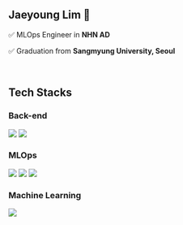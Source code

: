 ## Jaeyoung Lim 🧸

✅ MLOps Engineer in **NHN AD**

✅ Graduation from **Sangmyung University, Seoul**

<br>

## Tech Stacks

### **Back-end**

<img src="https://img.shields.io/badge/Kotlin-7F52FF.svg?&style=for-the-badge&logo=kotlin&logoColor=white"> <img src="https://img.shields.io/badge/Spring-6DB33F.svg?&style=for-the-badge&logo=spring&logoColor=white">

### **MLOps**

<img src="https://img.shields.io/badge/Terraform-844FBA.svg?&style=for-the-badge&logo=terraform&logoColor=white"> <img src="https://img.shields.io/badge/AWS-FF9900.svg?&style=for-the-badge&logo=amazonwebservices&logoColor=white"> <img src="https://img.shields.io/badge/Github actions-2088FF.svg?&style=for-the-badge&logo=githubactions&logoColor=white">

### **Machine Learning**

<img src="https://img.shields.io/badge/Python-3776AB.svg?&style=for-the-badge&logo=python&logoColor=white">

